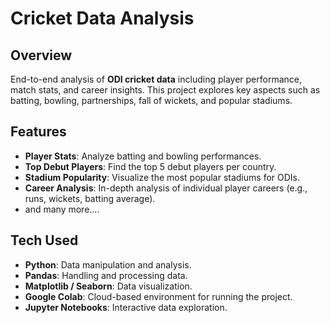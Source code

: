 # Cricket Data Analysis

## Overview
End-to-end analysis of **ODI cricket data** including player performance, match stats, and career insights. This project explores key aspects such as batting, bowling, partnerships, fall of wickets, and popular stadiums.

## Features
- **Player Stats**: Analyze batting and bowling performances.
- **Top Debut Players**: Find the top 5 debut players per country.
- **Stadium Popularity**: Visualize the most popular stadiums for ODIs.
- **Career Analysis**: In-depth analysis of individual player careers (e.g., runs, wickets, batting average).
-  and many more....

## Tech Used
- **Python**: Data manipulation and analysis.
- **Pandas**: Handling and processing data.
- **Matplotlib / Seaborn**: Data visualization.
- **Google Colab**: Cloud-based environment for running the project.
- **Jupyter Notebooks**: Interactive data exploration.
